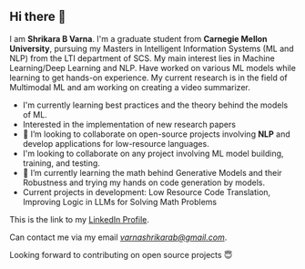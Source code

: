 ## Hi there 👋

I am **Shrikara B Varna**. I'm a graduate student from **Carnegie Mellon University**, pursuing my Masters in Intelligent Information Systems (ML and NLP) from the LTI department of SCS. My main interest lies in Machine Learning/Deep Learning and NLP. Have worked on various ML models while learning to get hands-on experience. My current research is in the field of Multimodal ML and am working on creating a video summarizer.


* I'm currently learning best practices and the theory behind the models of ML.
* Interested in the implementation of new research papers
*  👯 I’m looking to collaborate on open-source projects involving **NLP** and develop applications for low-resource languages.
* I'm looking to collaborate on any project involving ML model building, training, and testing.
* 🌱 I’m currently learning the math behind Generative Models and their Robustness and trying my hands on code generation by models.
* Current projects in development: Low Resource Code Translation, Improving Logic in LLMs for Solving Math Problems

This is the link to my [LinkedIn Profile](https://www.linkedin.com/in/shrikara-b-varna/).

Can contact me via my email *varnashrikarab@gmail.com*.

Looking forward to contributing on open source projects :innocent:
<!--
**ShrikaraVarna/ShrikaraVarna** is a ✨ _special_ ✨ repository because its `README.md` (this file) appears on your GitHub profile.

Here are some ideas to get you started:

- 🔭 I’m currently working on...
- 🌱 I’m currently learning ...
- 👯 I’m looking to collaborate on ...
- 🤔 I’m looking for help with ...
- 💬 Ask me about ...
- 📫 How to reach me: ...
- 😄 Pronouns: ...
- ⚡ Fun fact: ...
-->
